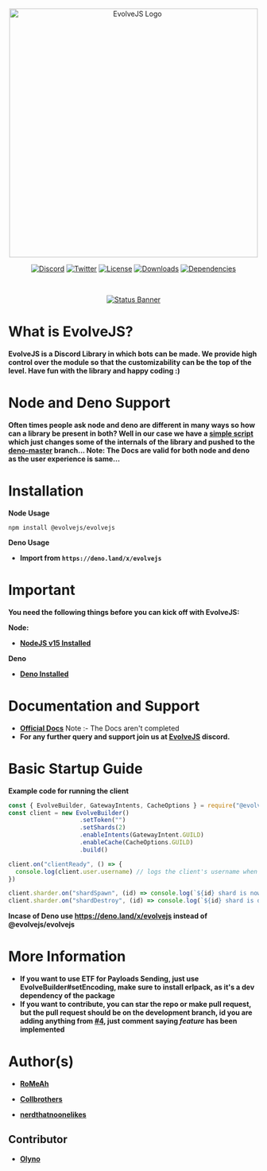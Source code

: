 <br />
<p align="center">
 <img src="https://cdn.discordapp.com/attachments/712948948343455856/734829166821900438/EvolveJS.png" alt="EvolveJS Logo" width="500px" heigh="auto"/>
</p>
<p align="center">
  <a href="https://discord.gg/9bnpjqY"><img src="https://discordapp.com/api/guilds/736450058664411166/widget.png?style=shield" alt="Discord" /></a>
  <a href="https://twitter.com/ABlazify"><img src="https://img.shields.io/twitter/follow/ABlazify?label=Follow&style=social" alt="Twitter" /></a>
  <a href="https://github.com/EvolveJS/EvolveJS/blob/master/LICENSE"><img src="https://img.shields.io/npm/l/@evolvejs/evolvejs" alt="License" /></a>
  <a href="https://npmjs.com/package/@evolvejs/evolvejs"><img src="https://img.shields.io/npm/dt/@evolvejs/evolvejs" alt="Downloads" /></a>
  <a href="https://david-dm.org/EvolveJS/EvolveJS"><img src="https://img.shields.io/david/EvolveJS/EvolveJS" alt="Dependencies" /></a>
</p>
<br />
<p align="center">
  <a href="https://nodei.co/npm/@evolvejs/evolvejs"><img src="https://nodei.co/npm/@evolvejs/evolvejs.png?downloads=true&stars=true" alt="Status Banner"></a>
</p>

# What is EvolveJS?
**EvolveJS is a Discord Library in which bots can be made. We provide high control over the module so that the customizability can be the top of the level.
Have fun with the library and happy coding :)**

# Node and Deno Support
**Often times people ask node and deno are different in many ways so how can a library be present in both? Well in our case we have a [simple script](https://github.com/EvolveJS/EvolveJS/blob/master/scripts/nodetodeno.js) which just changes some of the internals of the library and pushed to the [deno-master](https://github.com/EvolveJS/EvolveJS/blob/deno-master) branch... Note: The Docs are valid for both node and deno as the user experience is same...**

# Installation

**Node Usage**

```shell script
npm install @evolvejs/evolvejs
```
**Deno Usage**
- **Import from `https://deno.land/x/evolvejs`**

# Important

**You need the following things before you can kick off with EvolveJS:**

**Node:**
- [**NodeJS v15 Installed**](https://www.nodejs.org)

**Deno**
- [**Deno Installed**](https://deno.land)

# Documentation and Support

- **[Official Docs](https://evolve.js.org)**
Note :- The Docs aren't completed
- **For any further query and support join us at [EvolveJS](https://discord.gg/9bnpjqY) discord.**

# Basic Startup Guide

**Example code for running the client**

```js
const { EvolveBuilder, GatewayIntents, CacheOptions } = require("@evolvejs/evolvejs")
const client = new EvolveBuilder()
                    .setToken("")
                    .setShards(2)
                    .enableIntents(GatewayIntent.GUILD)
                    .enableCache(CacheOptions.GUILD)
                    .build()

client.on("clientReady", () => {
  console.log(client.user.username) // logs the client's username when all shard is ready
})

client.sharder.on("shardSpawn", (id) => console.log(`${id} shard is now online`))
client.sharder.on("shardDestroy", (id) => console.log(`${id} shard is destryed`))
```
**Incase of Deno use https://deno.land/x/evolvejs instead of @evolvejs/evolvejs**

# More Information
- **If you want to use ETF for Payloads Sending, just use EvolveBuilder#setEncoding, make sure to install erlpack, as it's a dev dependency of the package**
- **If you want to contribute, you can star the repo or make pull request, but the pull request should be on the development branch, id you are adding anything from [#4](https://github.com/EvolveJS/EvolveJS/issues/4), just comment saying *feature* has been implemented**

# Author(s)

- [**RoMeAh**](https://github.com/RoMeAh)

- [**Collbrothers**](https://github.com/Collbrothers)

- **[nerdthatnoonelikes](https://github.com/nerdthatnoonelikes)**

## Contributor

- **[Olyno](https://github.com/Olyno)**

